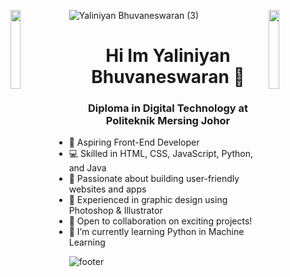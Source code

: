 
![Yaliniyan Bhuvaneswaran (3)](https://github.com/user-attachments/assets/bb14fdea-07ed-4db4-a5cd-b0d353bdb252)
<img align="left" src="https://user-images.githubusercontent.com/65187002/144930161-2f783401-8d27-4fdf-a2f7-cc0ba32f1f1f.gif" width="18%" style="display:inline;"><img align="right" src="https://user-images.githubusercontent.com/65187002/144930161-2f783401-8d27-4fdf-a2f7-cc0ba32f1f1f.gif" width="18%" style="display:inline;">


<h1 align="center">Hi Im Yaliniyan Bhuvaneswaran 👋</h1>

<h3 align="center">Diploma in Digital Technology at Politeknik Mersing Johor</h3>


- 🚀 Aspiring Front-End Developer
- 💻 Skilled in HTML, CSS, JavaScript, Python, and Java
- 🌟 Passionate about building user-friendly websites and apps
- 🎨 Experienced in graphic design using Photoshop & Illustrator
- 🤝 Open to collaboration on exciting projects!
- 🌱 I’m currently learning Python in Machine Learning


![footer](https://user-images.githubusercontent.com/59575502/127335603-f2ca1bc8-1fdc-4bd6-8dd6-66358fb089a4.png)


